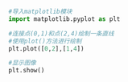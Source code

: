 
<BlogInfo title="1.绘制一条直线" author="白日梦想猿" pv=0 read_times=0 pre_cost_time=0分6秒 category="matplotlib学习" tag_list="['matplotlib学习']" create_time="2020.04.25 12:42:22" update_time="2020.04.25 13:22:53" />

```python
#导入matplotlib模块
import matplotlib.pyplot as plt

#连接点(0,1)和点(2,4)绘制一条直线
#使用plot()方法进行绘制
plt.plot([0,2],[1,4])

#显示图像
plt.show()
```
